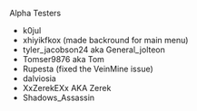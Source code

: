 Alpha Testers


- k0jul
- xhiyikfkox (made backround for main menu)
- tyler_jacobson24 aka General_jolteon
- Tomser9876 aka Tom
- Rupesta (fixed the VeinMine issue)
- dalviosia
- XxZerekEXx AKA Zerek
- Shadows_Assassin
